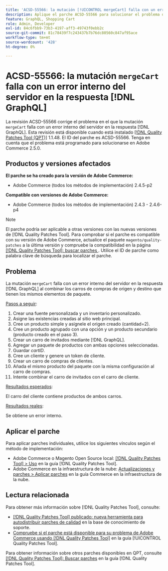 ```yaml
---
title: 'ACSD-55566: la mutación [!UICONTROL mergeCart] falla con un error interno del servidor en  [!DNL GraphQL] respuesta'
description: Aplique el parche ACSD-55566 para solucionar el problema de Adobe Commerce donde la mutación mergeCart falla con un error interno del servidor en la respuesta  [!DNL GraphQL]  al combinar los carros de compras de origen y destino que tienen los mismos elementos de paquete.
feature: GraphQL, Shopping Cart
role: Admin, Developer
exl-id: 84c6fbb9-73b3-4197-aff3-49743f0ebb2c
source-git-commit: 81c78439f7c243437b7b76dc80560c847af95ace
workflow-type: tm+mt
source-wordcount: '428'
ht-degree: 0%

---
```


# ACSD-55566: la mutación `mergeCart` falla con un error interno del servidor en la respuesta [!DNL GraphQL]

La revisión ACSD-55566 corrige el problema en el que la mutación `mergeCart` falla con un error interno del servidor en la respuesta [!DNL GraphQL]. Esta revisión está disponible cuando está instalado [[!DNL Quality Patches Tool (QPT)]](https://experienceleague.adobe.com/en/docs/commerce-knowledge-base/kb/announcements/commerce-announcements/magento-quality-patches-released-new-tool-to-self-serve-quality-patches) 1.1.48. El ID del parche es ACSD-55566. Tenga en cuenta que el problema está programado para solucionarse en Adobe Commerce 2.5.0.

## Productos y versiones afectados

**El parche se ha creado para la versión de Adobe Commerce:**

* Adobe Commerce (todos los métodos de implementación) 2.4.5-p2

**Compatible con versiones de Adobe Commerce:**

* Adobe Commerce (todos los métodos de implementación) 2.4.3 - 2.4.6-p4

>[!NOTE]
>
>El parche podría ser aplicable a otras versiones con las nuevas versiones de [!DNL Quality Patches Tool]. Para comprobar si el parche es compatible con su versión de Adobe Commerce, actualice el paquete `magento/quality-patches` a la última versión y compruebe la compatibilidad en la página [[!DNL Quality Patches Tool]: buscar parches ](https://experienceleague.adobe.com/tools/commerce-quality-patches/index.html). Utilice el ID de parche como palabra clave de búsqueda para localizar el parche.

## Problema

La mutación `mergeCart` falla con un error interno del servidor en la respuesta [!DNL GraphQL] al combinar los carros de compras de origen y destino que tienen los mismos elementos de paquete.

<u>Pasos a seguir</u>:

1. Crear una fuente personalizada y un inventario personalizado.
1. Asigne las existencias creadas al sitio web principal.
1. Cree un producto simple y asígnele el origen creado (cantidad=2).
1. Cree un producto agrupado con una opción y un producto secundario (producto creado en el paso 3).
1. Crear un carro de invitados mediante [!DNL GraphQL].
1. Agregar un paquete de productos con ambas opciones seleccionadas.
1. Guardar *cartID*.
1. Cree un cliente y genere un token de cliente.
1. Crear un carro de compras de clientes.
1. Añada el mismo producto del paquete con la misma configuración al carro de compras.
1. Intente combinar el carro de invitados con el carro de cliente.

<u>Resultados esperados</u>:

El carro del cliente contiene productos de ambos carros.

<u>Resultados reales</u>:

Se obtiene un error interno.

## Aplicar el parche

Para aplicar parches individuales, utilice los siguientes vínculos según el método de implementación:

* Adobe Commerce o Magento Open Source local: [[!DNL Quality Patches Tool] > Uso](/help/tools/quality-patches-tool/usage.md) en la guía [!DNL Quality Patches Tool].
* Adobe Commerce en la infraestructura de la nube: [Actualizaciones y parches > Aplicar parches](https://experienceleague.adobe.com/docs/commerce-cloud-service/user-guide/develop/upgrade/apply-patches.html) en la guía Commerce en la infraestructura de la nube.

## Lectura relacionada

Para obtener más información sobre [!DNL Quality Patches Tool], consulte:

* [[!DNL Quality Patches Tool] publicado: nueva herramienta para autodistribuir parches de calidad](https://experienceleague.adobe.com/en/docs/commerce-knowledge-base/kb/announcements/commerce-announcements/magento-quality-patches-released-new-tool-to-self-serve-quality-patches) en la base de conocimiento de soporte.
* [Compruebe si el parche está disponible para su problema de Adobe Commerce usando [!DNL Quality Patches Tool]](/help/tools/quality-patches-tool/patches-available-in-qpt/check-patch-for-magento-issue-with-magento-quality-patches.md) en la guía [!UICONTROL Quality Patches Tool].


Para obtener información sobre otros parches disponibles en QPT, consulte [[!DNL Quality Patches Tool]: Buscar parches](https://experienceleague.adobe.com/tools/commerce-quality-patches/index.html) en la guía [!DNL Quality Patches Tool].
